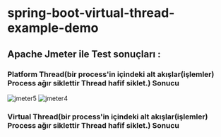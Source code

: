 # spring-boot-virtual-thread-example-demo

## Apache Jmeter ile Test sonuçları :

### Platform Thread(bir process'in içindeki alt akışlar(işlemler) Process ağır siklettir Thread hafif siklet.) Sonucu
![jmeter5](https://github.com/huseyinaydin99/spring-boot-tutorials-demos/assets/16438043/bad5d311-eac0-421c-8772-163b46029941)
![jmeter4](https://github.com/huseyinaydin99/spring-boot-tutorials-demos/assets/16438043/17630314-775c-4152-af05-61c9ee9e2667)

### Virtual Thread(bir process'in içindeki alt akışlar(işlemler) Process ağır siklettir Thread hafif siklet.) Sonucu
